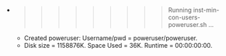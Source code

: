 * >>>>>>>>> Running inst-min-con-users-poweruser.sh ...
  * Created poweruser: Username/pwd = poweruser/poweruser.
  * Disk size = 1158876K. Space Used = 36K. Runtime = 00:00:00:00.
